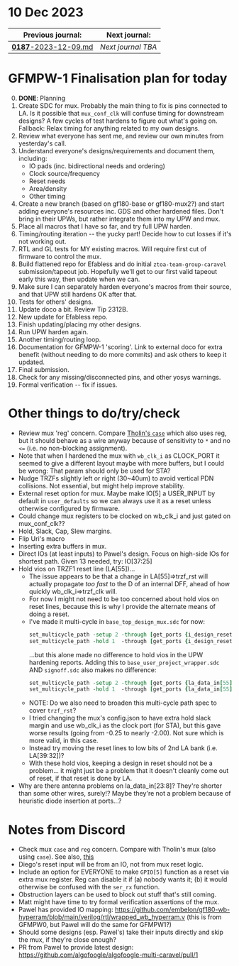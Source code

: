 # 10 Dec 2023

| Previous journal: | Next journal: |
|-|-|
| [**0187**-2023-12-09.md](./0187-2023-12-09.md) | *Next journal TBA* |

# GFMPW-1 Finalisation plan for today

0.  **DONE**: Planning
1.  Create SDC for mux. Probably the main thing to fix is pins connected to LA. Is it possible that `mux_conf_clk` will confuse timing for downstream designs? A few cycles of test hardens to figure out what's going on. Fallback: Relax timing for anything related to my own designs.
2.  Review what everyone has sent me, and review our own minutes from yesterday's call.
3.  Understand everyone's designs/requirements and document them, including:
    *   IO pads (inc. bidirectional needs and ordering)
    *   Clock source/frequency
    *   Reset needs
    *   Area/density
    *   Other timing
4.  Create a new branch (based on gf180-base or gf180-mux2?) and start adding everyone's resources inc. GDS and other hardened files. Don't bring in their UPWs, but rather integrate them into my UPW and mux.
5.  Place all macros that I have so far, and try full UPW harden.
6.  Timing/routing iteration -- the yucky part! Decide how to cut losses if it's not working out.
7.  RTL and GL tests for MY existing macros. Will require first cut of firmware to control the mux.
8.  Build flattened repo for Efabless and do initial `ztoa-team-group-caravel` submission/tapeout job. Hopefully we'll get to our first valid tapeout early this way, then update when we can.
9.  Make sure I can separately harden everyone's macros from their source, and that UPW still hardens OK after that.
10. Tests for others' designs.
11. Update doco a bit. Review Tip 2312B.
12. New update for Efabless repo.
13. Finish updating/placing my other designs.
14. Run UPW harden again.
15. Another timing/routing loop.
16. Documentation for GFMPW-1 'scoring'. Link to external doco for extra benefit (without needing to do more commits) and ask others to keep it updated.
17. Final submission.
18. Check for any missing/disconnected pins, and other yosys warnings.
19. Formal verification -- fix if issues.



# Other things to do/try/check

*   Review mux 'reg' concern. Compare [Tholin's `case`](https://repositories.efabless.com/tholin/tholin_multi_project/blob/main/f/verilog/rtl/Multiplexer/Multiplexer.v#_78) which also uses reg, but it should behave as a wire anyway because of sensitivity to `*` and no `<=` (i.e. no non-blocking assignment).
*   Note that when I hardened the mux with `wb_clk_i` as CLOCK_PORT it seemed to give a different layout maybe with more buffers, but I could be wrong: That param should only be used for STA?
*   Nudge TRZFs slightly left or right (30~40um) to avoid vertical PDN collisions. Not essential, but might help improve stability.
*   External reset option for mux. Maybe make IO[5] a USER_INPUT by default in `user_defaults` so we can always use it as a reset unless otherwise configured by firmware.
*   Could change mux registers to be clocked on wb_clk_i and just gated on mux_conf_clk??
*   Hold, Slack, Cap, Slew margins.
*   Flip Uri's macro
*   Inserting extra buffers in mux.
*   Direct IOs (at least inputs) to Pawel's design. Focus on high-side IOs for shortest path. Given 13 needed, try: IO[37:25]
*   Hold vios on TRZF1 reset line (LA[55])...
    *   The issue appears to be that a change in LA[55]=>trzf_rst will actually propagate *too fast* to the D of an internal DFF, ahead of how quickly wb_clk_i=>trzf_clk will.
    *   For now I might not need to be too concerned about hold vios on reset lines, because this is why I provide the alternate means of doing a reset.
    *   I've made it multi-cycle in `base_top_design_mux.sdc` for now:
        ```tcl
        set_multicycle_path -setup 2 -through [get_ports {i_design_reset[0]}]
        set_multicycle_path -hold 1  -through [get_ports {i_design_reset[0]}]
        ```
        ...but this alone made no difference to hold vios in the UPW hardening reports. Adding this to `base_user_project_wrapper.sdc` AND `signoff.sdc` also makes no difference:
        ```tcl
        set_multicycle_path -setup 2 -through [get_ports {la_data_in[55]}]
        set_multicycle_path -hold 1  -through [get_ports {la_data_in[55]}]
        ```
    *   NOTE: Do we also need to broaden this multi-cycle path spec to cover `trzf_rst`?
    *   I tried changing the mux's config.json to have extra hold slack margin and use wb_clk_i as the clock port (for STA), but this gave worse results (going from -0.25 to nearly -2.00). Not sure which is more valid, in this case.
    *   Instead try moving the reset lines to low bits of 2nd LA bank (i.e. LA[39:32])?
    *   With these hold vios, keeping a design in reset should not be a problem... it might just be a problem that it doesn't cleanly come out of reset, if that reset is done by LA.
*   Why are there antenna problems on la_data_in[23:8]? They're shorter than some other wires, surely!? Maybe they're not a problem because of heuristic diode insertion at ports...?


# Notes from Discord

*   Check mux `case` and `reg` concern. Compare with Tholin's mux (also using `case`). See also, [this](https://electronics.stackexchange.com/a/240014)
*   Diego's reset input will be from an IO, not from mux reset logic.
*   Include an option for EVERYONE to make `GPIO[5]` function as a reset via extra mux register. Reg can disable it if (a) nobody wants it; (b) it would otherwise be confused with the `ser_rx` function.
*   Obstruction layers can be used to block out stuff that's still coming.
*   Matt might have time to try formal verification assertions of the mux.
*   Pawel has provided IO mapping: https://github.com/embelon/gf180-wb-hyperram/blob/main/verilog/rtl/wrapped_wb_hyperram.v (this is from GFMPW0, but Pawel will do the same for GFMPW1?)
*   Should some designs (esp. Pawel's) take their inputs directly and skip the mux, if they're close enough?
*   PR from Pawel to provide latest design: https://github.com/algofoogle/algofoogle-multi-caravel/pull/1
